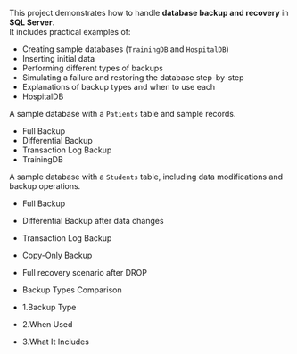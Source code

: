 This project demonstrates how to handle **database backup and recovery** in **SQL Server**.  
It includes practical examples of:

- Creating sample databases (`TrainingDB` and `HospitalDB`)
- Inserting initial data
- Performing different types of backups
- Simulating a failure and restoring the database step-by-step
- Explanations of backup types and when to use each
- HospitalDB

A sample database with a `Patients` table and sample records.
-  Full Backup  
- Differential Backup  
- Transaction Log Backup
- TrainingDB

A sample database with a `Students` table, including data modifications and backup operations.

-  Full Backup  
-  Differential Backup after data changes  
-  Transaction Log Backup  
-  Copy-Only Backup  
- Full recovery scenario after DROP

  
- Backup Types Comparison
- 1.Backup Type
- 2.When Used
- 3.What It Includes
